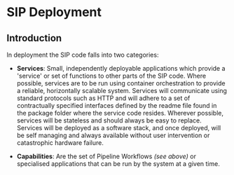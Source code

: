 # SIP Deployment

## Introduction

In deployment the SIP code falls into two categories:

- **Services**: Small, independently deployable applications which provide 
  a 'service' or set of functions to other parts of the SIP code.
  Where possible, services are to be run using container orchestration to 
  provide a reliable, horizontally scalable system. 
  Services will communicate using standard protocols such as HTTP and will 
  adhere to a set of contractually specified interfaces defined by the readme
  file found in the package folder where the service code resides.
  Wherever possible, services will be stateless and should always be easy to 
  replace. Services will be deployed as a software stack, and once deployed, 
  will be self managing and always available without user intervention or 
  catastrophic hardware failure.

- **Capabilities**: Are the set of Pipeline Workflows *(see above)*
  or specialised applications that can be run by the system at a given time.


 
